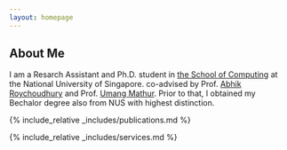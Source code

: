 ```yaml
---
layout: homepage
---
```


## About Me

I am a Resarch Assistant and Ph.D. student in [the School of Computing](https://www.comp.nus.edu.sg/) at the National University of Singapore. co-advised by Prof. [Abhik Roychoudhury](https://abhikrc.com/) and Prof. [Umang Mathur](https://www.comp.nus.edu.sg/~umathur/). Prior to that, I obtained my Bechalor degree also from NUS with highest distinction.

{% include_relative _includes/publications.md %}

{% include_relative _includes/services.md %}
